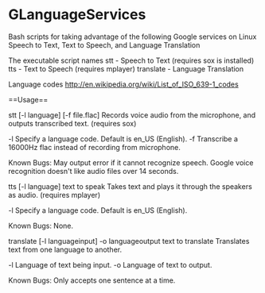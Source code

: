 GLanguageServices
=================

Bash scripts for taking advantage of the following Google services on Linux
Speech to Text, Text to Speech, and Language Translation

The executable script names
stt - Speech to Text (requires sox is installed)
tts - Text to Speech (requires mplayer)
translate - Language Translation


Language codes
http://en.wikipedia.org/wiki/List_of_ISO_639-1_codes


==Usage==

stt [-l language] [-f file.flac]
Records voice audio from the microphone, and outputs transcribed text. (requires sox)

-l    Specify a language code. Default is en_US (English).
-f    Transcribe a 16000Hz flac instead of recording from microphone.

Known Bugs:
May output error if it cannot recognize speech.
Google voice recognition doesn't like audio files over 14 seconds.



tts [-l language] text to speak
Takes text and plays it through the speakers as audio. (requires mplayer)

-l    Specify a language code. Default is en_US (English).

Known Bugs:
None.



translate [-l languageinput] -o languageoutput text to translate
Translates text from one language to another.

-l    Language of text being input.
-o    Language of text to output.

Known Bugs:
Only accepts one sentence at a time.
